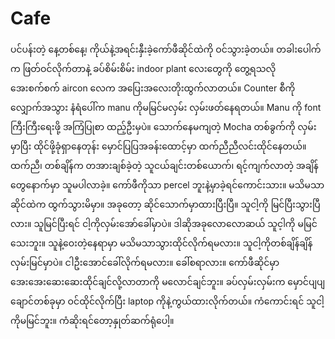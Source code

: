# Cafe

ပင်ပန်းတဲ့ နေ့တစ်နေ့၊ ကိုယ်နဲ့အရင်းနှီးခဲ့ကော်ဖီဆိုင်ထဲကို ဝင်သွားခဲ့တယ်။ တခါးပေါက်က ဖြတ်ဝင်လိုက်တာနဲ့ ခပ်စိမ်းစိမ်း indoor plant လေးတွေကို တွေ့ရသလို အေးစက်စက် aircon လေက အပြေးအလေးတိုးထွက်လာတယ်။ Counter စီကိုလျှောက်အသွား နံရံပေါ်က manu ကိုမမြင်မလှမ်း လှမ်းဖတ်နေရတယ်။ Manu ကို font ကြီးကြီးရေးဖို့ အကြံပြုစာ ထည့်ဦးမှပဲ။ သောက်နေမကျတဲ့ Mocha တစ်ခွက်ကို လှမ်းမှာပြီး ထိုင်ဖို့ခုံရှာနေတုန်း မှောင်ပြပြအခန်းထောင့်မှာ ထက်ညီညီလင်းထိုင်နေတယ်။ ထက်ညီ၊ တစ်ချိန်က တအားချစ်ခဲ့တဲ့ သူငယ်ချင်းတစ်ယောက်၊ ရင့်ကျက်လာတဲ့ အချိန်တွေနောက်မှာ သူမပါလာခဲ့။ ကော်ဖီကိုသာ percel ဘူးနဲ့မှာခဲ့ရင်ကောင်းသား။ မသိမသာဆိုင်ထဲက ထွက်သွားမိမှာ။ အခုတော့ ဆိုင်သောက်မှာထားပြီးပြီ။ သူငါ့ကို မြင်ပြီးသွားပြီလား။ သူမြင်ပြီးရင် ငါ့ကိုလှမ်းအော်ခေါ်မှာပဲ။ ဒါဆိုအခုလောလောဆယ် သူင့ါကို မမြင်သေးဘူး။ သူနဲ့ဝေးတဲ့နေရာမှာ မသိမသာသွားထိုင်လိုက်ရမလား။ သူငါ့ကိုတစ်ချိန်ချိန်လှမ်းမြင်မှာပဲ။ ငါဦးအောင်ခေါ်လိုက်ရမလား။ ခေါ်စရာလား။ ကော်ဖီဆိုင်မှာ အေးအေးဆေးဆေးထိုင်ချင်လို့လာတာကို မလောင်ချင်ဘူး။ ခပ်လှမ်းလှမ်းက မှောင်ပျပျချောင်တစ်ခုမှာ ဝင်ထိုင်လိုက်ပြီး laptop ကိုနဲ့ကွယ်ထားလိုက်တယ်။ ကံကောင်းရင် သူငါ့ကိုမမြင်ဘူး။ ကံဆိုးရင်တော့နှုတ်ဆက်ရုံပေါ့။
